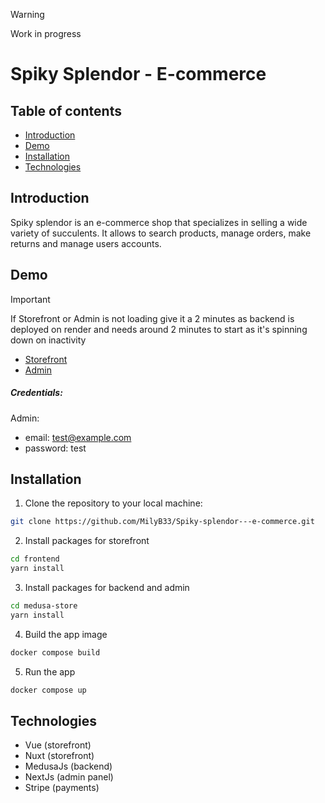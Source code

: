 > [!WARNING]  
> Work in progress

# Spiky Splendor - E-commerce

## Table of contents

- [Introduction](#introduction)
- [Demo](#demo)
- [Installation](#installation)
- [Technologies](#technologies)

## Introduction

Spiky splendor is an e-commerce shop that specializes in selling a wide variety of succulents. It allows to search products, manage orders, make returns and manage users accounts.

## Demo

> [!Important]
> If Storefront or Admin is not loading give it a 2 minutes as backend is deployed on render and needs around 2 minutes to start as it's spinning down on inactivity

- [Storefront](https://spiky-splendor-storefront.vercel.app/)
- [Admin](https://spiky-splendor-admin.vercel.app/)

##### Credentials:

Admin:

- email: test@example.com
- password: test

## Installation

1. Clone the repository to your local machine:

```bash
git clone https://github.com/MilyB33/Spiky-splendor---e-commerce.git
```

2. Install packages for storefront

```bash
cd frontend
yarn install
```

3. Install packages for backend and admin

```bash
cd medusa-store
yarn install
```

4. Build the app image

```bash
docker compose build
```

5. Run the app

```bash
docker compose up
```

## Technologies

- Vue (storefront)
- Nuxt (storefront)
- MedusaJs (backend)
- NextJs (admin panel)
- Stripe (payments)
